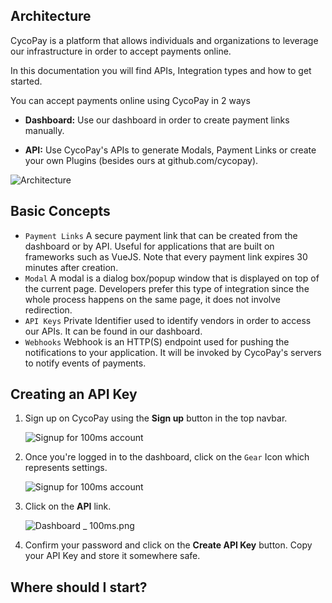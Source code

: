 ## Architecture

CycoPay is a platform that allows individuals and organizations to leverage our infrastructure in order to accept payments online.

In this documentation you will find APIs, Integration types and how to get started.

You can accept payments online using CycoPay in 2 ways

-   **Dashboard:** Use our dashboard in order to create payment links manually.

-   **API:** Use CycoPay's APIs to generate Modals, Payment Links or create your own Plugins (besides ours at github.com/cycopay).

![Architecture](/docs/docs/v2/arch.png)

## Basic Concepts

-   `Payment Links` A secure payment link that can be created from the dashboard or by API. Useful for applications that are built on frameworks such as VueJS. Note that every payment link expires 30 minutes after creation.
-   `Modal` A modal is a dialog box/popup window that is displayed on top of the current page. Developers prefer this type of integration since the whole process happens on the same page, it does not involve redirection.
-   `API Keys` Private Identifier used to identify vendors in order to access our APIs. It can be found in our dashboard.
-   `Webhooks` Webhook is an HTTP(S) endpoint used for pushing the notifications to your application. It will be invoked by CycoPay's servers to notify events of payments.

## Creating an API Key
1. Sign up on CycoPay using the **Sign up** button in the top navbar.

    ![Signup for 100ms account](/docs/docs/v2/signup.png)
2. Once you're logged in to the dashboard, click on the `Gear`  Icon which represents settings.

    ![Signup for 100ms account](/docs/docs/v2/create-your-first-app.png)
3. Click on the **API** link. 

    ![Dashboard _ 100ms.png](/docs/docs/v2/select-starter-kit.png)
4. Confirm your password and click on the **Create API Key** button. Copy your API Key and store it somewhere safe.


## Where should I start?
